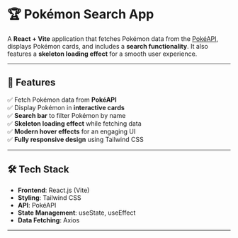 # 🏆 Pokémon Search App

A **React + Vite** application that fetches Pokémon data from the [PokéAPI](https://pokeapi.co/api/v2/pokemon), displays Pokémon cards, and includes a **search functionality**. It also features a **skeleton loading effect** for a smooth user experience.

---

## 🚀 Features
✅ Fetch Pokémon data from **PokéAPI**  
✅ Display Pokémon in **interactive cards**  
✅ **Search bar** to filter Pokémon by name  
✅ **Skeleton loading effect** while fetching data  
✅ **Modern hover effects** for an engaging UI  
✅ **Fully responsive design** using Tailwind CSS  

---

## 🛠️ Tech Stack
- **Frontend**: React.js (Vite)
- **Styling**: Tailwind CSS
- **API**: PokéAPI
- **State Management**: useState, useEffect
- **Data Fetching**: Axios

---

